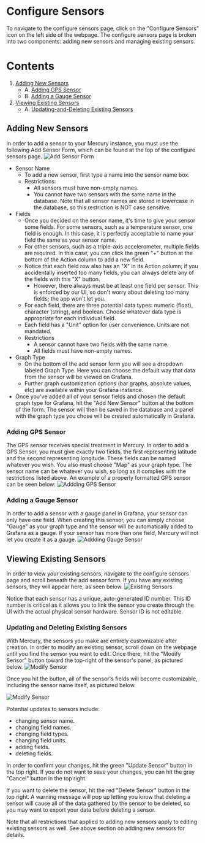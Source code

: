 # Configure Sensors
To navigate to the configure sensors page, click on the "Configure Sensors" icon on the left side of the webpage. The configure sensors page is broken into two components: adding new sensors and managing existing sensors. 

# Contents</h3>

1. [Adding New Sensors](#adding-new-sensors)
    - A. [Adding GPS Sensor](#adding-gps-sensor) 
    - B. [Adding a Gauge Sensor](#adding-a-gauge-sensor)
2. [Viewing Existing Sensors](#viewing-existing-sensors)
    - A. [Updating-and-Deleting Existing Sensors](#updating-and-deleting-existing-sensors)

## Adding New Sensors
In order to add a sensor to your Mercury instance, you must use the following Add Sensor Form, which can be found at the top of the configure sensors page.
![Add Sensor Form](imgs/add_sensor_form.png)

- Sensor Name
  - To add a new sensor, first type a name into the sensor name box. 
  - Restrictions:
    - All sensors must have non-empty names.
    - You cannot have two sensors with the same name in the database. Note that all sensor names are stored in lowercase in the database, so this restriction is NOT case sensitive.
- Fields
  - Once you decided on the sensor name, it's time to give your sensor some fields. For some sensors, such as a temperature sensor, one field is enough. In this case, it is perfectly acceptable to name your field the same as your sensor name.
  - For other sensors, such as a triple-axis accelerometer, multiple fields are required. In this case, you can click the green "+" button at the bottom of the Action column to add a new field. 
  - Notice that each field row also has an "X" in its Action column; if you accidentally inserted too many fields, you can always delete any of the fields with this "X" button. 
    - However, there always must be at least one field per sensor. This is enforced by our UI, so don't worry about deleting too many fields; the app won't let you.
  - For each field, there are three potential data types: numeric (float), character (string), and boolean. Choose whatever data type is appropriate for each individual field.
  - Each field has a "Unit" option for user convenience. Units are not mandated.
  - Restrictions
    - A sensor cannot have two fields with the same name.
    - All fields must have non-empty names.
- Graph Type
  - On the bottom of the add sensor form you will see a dropdown labeled Graph Type. Here you can choose the default way that data from the sensor will be viewed on Grafana. 
  - Further graph customization options (bar graphs, absolute values, etc) are available within your Grafana instance.
- Once you've added all of your sensor fields and chosen the default graph type for Grafana, hit the "Add New Sensor" button at the bottom of the form. The sensor will then be saved in the database and a panel with the graph type you chose will be created automatically in Grafana.

### Adding GPS Sensor
The GPS sensor receives special treatment in Mercury. In order to add a GPS Sensor, you must give exactly two fields, the first representing latitude and the second representing longitude. These fields can be named whatever you wish. You also must choose "Map" as your graph type. The sensor name can be whatever you wish, so long as it complies with the restrictions listed above. An example of a properly formatted GPS sensor can be seen below:
![Addding GPS Sensor](imgs/add_sensor_gps.png)

### Adding a Gauge Sensor
In order to add a sensor with a gauge panel in Grafana, your sensor can only have one field. When creating this sensor, you can simply choose "Gauge" as your graph type and the sensor will be automatically added to Grafana as a gauge. If your sensor has more than one field, Mercury will not let you create it as a gauge.
![Addding Gauge Sensor](imgs/add_sensor_gauge.png)


## Viewing Existing Sensors
In order to view your existing sensors, navigate to the configure sensors page and scroll beneath the add sensor form. If you have any existing sensors, they will appear here, as seen below.
![Existing Sensors](imgs/existing_sensors.png)

Notice that each sensor has a unique, auto-generated ID number. This ID number is critical as it allows you to link the sensor you create through the UI with the actual physical sensor hardware. Sensor ID is not editable.

### Updating and Deleting Existing Sensors
With Mercury, the sensors you make are entirely customizable after creation. In order to modify an existing sensor, scroll down on the webpage until you find the sensor you want to edit. Once there, hit the "Modify Sensor" button toward the top-right of the sensor's panel, as pictured below.
![Modify Sensor](imgs/modify_sensor.png)

Once you hit the button, all of the sensor's fields will become customizable, including the sensor name itself, as pictured below.

![Modify Sensor](imgs/modify_sensor_clicked.png)

Potential updates to sensors include:
- changing sensor name.
- changing field names.
- changing field types.
- changing field units.
- adding fields.
- deleting fields.

In order to confirm your changes, hit the green "Update Sensor" button in the top right. If you do not want to save your changes, you can hit the gray "Cancel" button in the top right.

If you want to delete the sensor, hit the red "Delete Sensor" button in the top right. A warning message will pop up letting you know that deleting a sensor will cause all of the data gathered by the sensor to be deleted, so you may want to export your data before deleting a sensor.

Note that all restrictions that applied to adding new sensors apply to editing existing sensors as well. See above section on adding new sensors for details.
